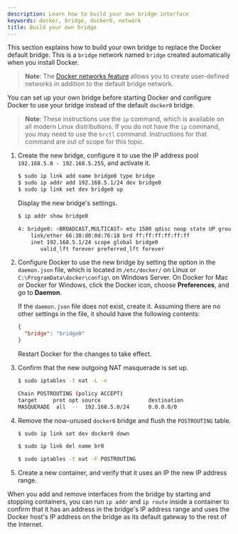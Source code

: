 ```yaml
---
description: Learn how to build your own bridge interface
keywords: docker, bridge, docker0, network
title: Build your own bridge
---
```


This section explains how to build your own bridge to replace the Docker default
bridge. This is a `bridge` network named `bridge` created automatically when you
install Docker.

> **Note**: The [Docker networks feature](../index.md) allows you to
create user-defined networks in addition to the default bridge network.

You can set up your own bridge before starting Docker and configure Docker to
use your bridge instead of the default `docker0` bridge.

> **Note**: These instructions use the `ip` command, which is available on
> all modern Linux distributions. If you do not have the `ip` command, you may
> need to use the `brctl` command. Instructions for that command are out of
> scope for this topic.

1.  Create the new bridge, configure it to use the IP address pool
    `192.168.5.0 - 192.168.5.255`, and activate it.

    ```bash
    $ sudo ip link add name bridge0 type bridge
    $ sudo ip addr add 192.168.5.1/24 dev bridge0
    $ sudo ip link set dev bridge0 up
    ```

    Display the new bridge's settings.

    ```bash
    $ ip addr show bridge0

    4: bridge0: <BROADCAST,MULTICAST> mtu 1500 qdisc noop state UP group default
        link/ether 66:38:d0:0d:76:18 brd ff:ff:ff:ff:ff:ff
        inet 192.168.5.1/24 scope global bridge0
           valid_lft forever preferred_lft forever
    ```

2.  Configure Docker to use the new bridge by setting the option in the
    `daemon.json` file, which is located in `/etc/docker/` on
    Linux or `C:\ProgramData\docker\config\` on Windows Server. On Docker for
    Mac or Docker for Windows, click the Docker icon, choose **Preferences**,
    and go to **Daemon**.

    If the `daemon.json` file does not exist, create it. Assuming there
    are no other settings in the file, it should have the following contents:

    ```json
    {
      "bridge": "bridge0"
    }
    ```

    Restart Docker for the changes to take effect.

3.  Confirm that the new outgoing NAT masquerade is set up.

    ```bash
    $ sudo iptables -t nat -L -n

    Chain POSTROUTING (policy ACCEPT)
    target     prot opt source               destination
    MASQUERADE  all  --  192.168.5.0/24      0.0.0.0/0
    ```

4.  Remove the now-unused `docker0` bridge and flush the `POSTROUTING` table.

    ```bash
    $ sudo ip link set dev docker0 down

    $ sudo ip link del name br0

    $ sudo iptables -t nat -F POSTROUTING
    ```

5.  Create a new container, and verify that it uses an IP the new IP address range.

When you add and remove interfaces from the bridge by starting and stopping
containers, you can run `ip addr` and `ip route` inside a container to confirm
that it has an address in the bridge's IP address range and uses the Docker
host's IP address on the bridge as its default gateway to the rest of the
Internet.
